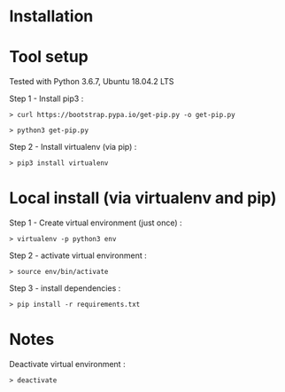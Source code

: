 Installation
====

#  Tool setup
Tested with Python 3.6.7, Ubuntu 18.04.2 LTS

Step 1 - Install pip3 :

    > curl https://bootstrap.pypa.io/get-pip.py -o get-pip.py

    > python3 get-pip.py

Step 2 - Install virtualenv (via pip) :

    > pip3 install virtualenv

# Local install (via virtualenv and pip)
Step 1 - Create virtual environment (just once) :

    > virtualenv -p python3 env

Step 2 - activate virtual environment :  

    > source env/bin/activate

Step 3 - install dependencies :

    > pip install -r requirements.txt


# Notes
Deactivate virtual environment :

    > deactivate
    
